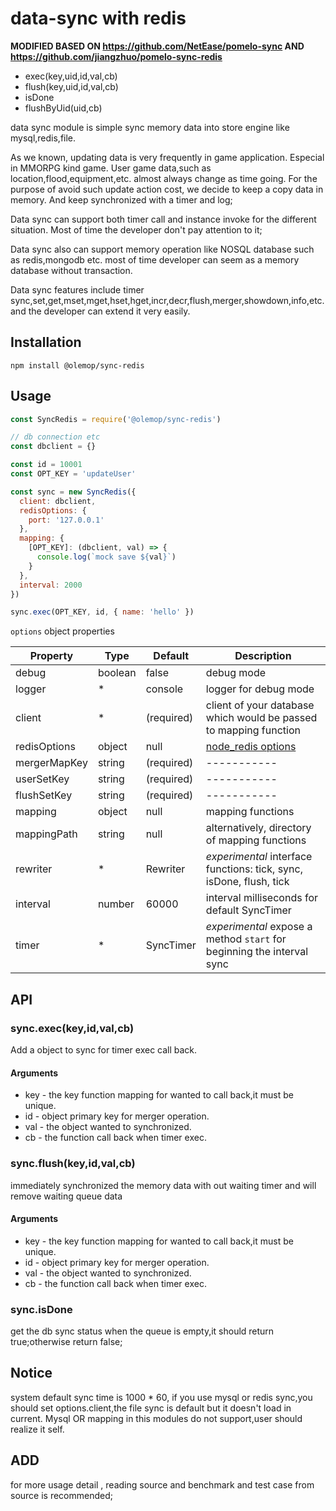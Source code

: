 # data-sync with redis

**MODIFIED BASED ON https://github.com/NetEase/pomelo-sync AND https://github.com/jiangzhuo/pomelo-sync-redis**

- exec(key,uid,id,val,cb)
- flush(key,uid,id,val,cb)
- isDone
- flushByUid(uid,cb)

data sync module is simple sync memory data into store engine like mysql,redis,file.

As we known, updating data is very frequently in game application. Especial in MMORPG kind game. User game data,such as location,flood,equipment,etc. almost always change as time going. For the purpose of avoid such update action cost, we decide to keep a copy data in memory. And keep synchronized with a timer and log;

Data sync can support both timer call and instance invoke for the different situation. Most of time the developer don't pay attention to it;

Data sync also can support memory operation like NOSQL database such as redis,mongodb etc. most of time developer can seem as a memory database without transaction.

Data sync features include timer sync,set,get,mset,mget,hset,hget,incr,decr,flush,merger,showdown,info,etc. and the developer can extend it very easily.

## Installation

```
npm install @olemop/sync-redis
```

## Usage

``` javascript
const SyncRedis = require('@olemop/sync-redis')

// db connection etc
const dbclient = {}

const id = 10001
const OPT_KEY = 'updateUser'

const sync = new SyncRedis({
  client: dbclient,
  redisOptions: {
    port: '127.0.0.1'
  },
  mapping: {
    [OPT_KEY]: (dbclient, val) => {
      console.log(`mock save ${val}`)
    }
  },
  interval: 2000
})

sync.exec(OPT_KEY, id, { name: 'hello' })
``` 

`options` object properties

| Property     | Type    | Default    | Description |
| ------------ | ------- | ---------- | ----------- |
| debug        | boolean | false      | debug mode  |
| logger       | *       | console    | logger for debug mode |
| client       | *       | (required) | client of your database which would be passed to mapping function |
| redisOptions | object  | null       | [node_redis options](https://github.com/NodeRedis/node_redis#options-object-properties) |
| mergerMapKey | string  | (required) | ----------- |
| userSetKey   | string  | (required) | ----------- |
| flushSetKey  | string  | (required) | ----------- |
| mapping      | object  | null       | mapping functions |
| mappingPath  | string  | null       | alternatively, directory of mapping functions |
| rewriter     | *       | Rewriter   | _experimental_ interface functions: tick, sync, isDone, flush, tick |
| interval     | number  | 60000      | interval milliseconds for default SyncTimer |
| timer        | *       | SyncTimer  | _experimental_ expose a method `start` for beginning the interval sync |




## API

### sync.exec(key,id,val,cb)

Add a object to sync for timer exec call back. 

#### Arguments

+ key - the key function mapping for wanted to call back,it must be unique.
+ id - object primary key for merger operation. 
+ val -  the object wanted to synchronized. 
+ cb - the function call back when timer exec.

### sync.flush(key,id,val,cb)

immediately synchronized the memory data with out waiting timer and will remove
waiting queue data

#### Arguments

+ key - the key function mapping for wanted to call back,it must be unique.
+ id - object primary key for merger operation. 
+ val -  the object wanted to synchronized. 
+ cb - the function call back when timer exec.

### sync.isDone

get the db sync status when the queue is empty,it should return true;otherwise
return false;

## Notice 

system default sync time is 1000 * 60,
if you use mysql or redis sync,you should set options.client,the file sync is default but it doesn't load in current.
Mysql OR mapping in this modules do not support,user should realize it self.

## ADD

for more usage detail , reading source and benchmark and test case from
source is recommended;
